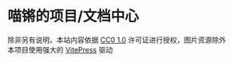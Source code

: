 # 喵锵的项目/文档中心

除非另有说明，本站内容依据 [CC0 1.0](https://creativecommons.org/publicdomain/zero/1.0/deed.zh-hans) 许可证进行授权，图片资源除外  
本项目使用强大的 [VitePress](https://vitepress.dev/zh/) 驱动
